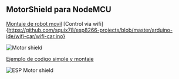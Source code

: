 ## MotorShield para NodeMCU


[Montaje de robot movil](https://blog.squix.org/2015/09/esp8266-nodemcu-motor-shield-review.html)
[Control via wifi]{https://github.com/squix78/esp8266-projects/blob/master/arduino-ide/wifi-car/wifi-car.ino}

![Motor shield](./images/MotorShield.jpg)


[Ejemplo de codigo simple y montaje](https://blog.the-jedi.co.uk/2015/11/26/nodemcu-motor-shield-review/)

![ESP Motor shield](./images/ESP_Motor_Shield.jpg)
